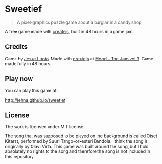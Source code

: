 # Sweetief
> A pixel-graphics puzzle game about a burglar in a candy shop

A free game made with [createjs][createjs], built in 48 hours in a game jam.

## Credits

Game by [Jesse Luoto](jesse). Made with [createjs][createjs] at
[Mood - The Jam vol.3][gamejam]. Game made fully in 48 hours.

## Play now

You can play this game at:

http://jehna.github.io/sweetief

## License
The work is licensed under MIT license.

The song that was supposed to be played on the background is called Öiset
Kitarat, performed by Suuri Tango-orkesteri Bandola. I think the song is
originally by Olavi Virta.
This game was built around the song, but I hold absolutely no rights to the song
and therefore the song is not included in this repository.


[createjs]:http://www.createjs.com/
[gamejam]:https://www.facebook.com/events/255829611228091/
